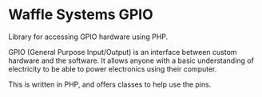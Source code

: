 Waffle Systems GPIO
====

Library for accessing GPIO hardware using PHP.

GPIO (General Purpose Input/Output) is an interface between custom hardware and the software.
It allows anyone with a basic understanding of electricity to be able to power electronics using their computer.

This is written in PHP, and offers classes to help use the pins.
